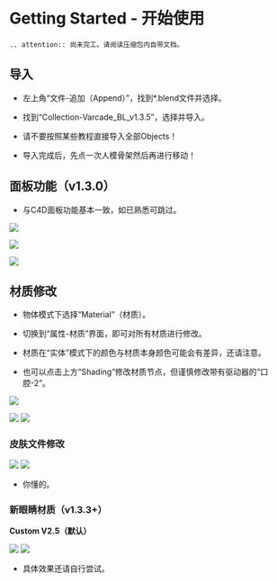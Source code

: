 # Getting Started - 开始使用

```eval_rst
.. attention:: 尚未完工。请阅读压缩包内自带文档。
```

## 导入

* 左上角“文件-追加（Append）”，找到*.blend文件并选择。

* 找到“Collection-Varcade_BL_v1.3.5”，选择并导入。

* 请不要按照某些教程直接导入全部Objects！

* 导入完成后，先点一次人模骨架然后再进行移动！

## 面板功能（v1.3.0）

* 与C4D面板功能基本一致，如已熟悉可跳过。

![](images/panel/0.png)

![](images/panel/1.png)

![](images/panel/2.png)

## 材质修改

* 物体模式下选择“Material”（材质）。

* 切换到“属性-材质”界面，即可对所有材质进行修改。

* 材质在“实体”模式下的颜色与材质本身颜色可能会有差异，还请注意。

* 也可以点击上方“Shading”修改材质节点，但谨慎修改带有驱动器的“口腔-2”。

![](images/texture/0.png)

![](images/texture/1.png)
![](images/texture/2.png)

### 皮肤文件修改

![](images/skin/0.png)
![](images/skin/1.png)

* 你懂的。

### 新眼睛材质（v1.3.3+）

**Custom V2.5（默认）**

![](images/eye/0.png)
![](images/eye/1.png)

* 具体效果还请自行尝试。
